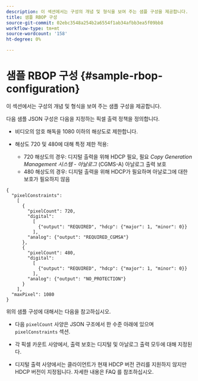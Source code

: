 ```yaml
---
description: 이 섹션에서는 구성의 개념 및 형식을 보여 주는 샘플 구성을 제공합니다.
title: 샘플 RBOP 구성
source-git-commit: 02ebc3548a254b2a6554f1ab34afbb3ea5f09bb8
workflow-type: tm+mt
source-wordcount: '158'
ht-degree: 0%

---
```


# 샘플 RBOP 구성 {#sample-rbop-configuration}

이 섹션에서는 구성의 개념 및 형식을 보여 주는 샘플 구성을 제공합니다.

다음 샘플 JSON 구성은 다음을 지정하는 픽셀 출력 정책을 정의합니다.

* 비디오의 암호 해독을 1080 이하의 해상도로 제한합니다.
* 해상도 720 및 480에 대해 특정 제한 적용:

   * 720 해상도의 경우: 디지털 출력을 위해 HDCP 필요, 필요 *Copy Generation Management 시스템 - 아날로그* (CGMS-A) 아날로그 출력 보호
   * 480 해상도의 경우: 디지털 출력을 위해 HDCP가 필요하며 아날로그에 대한 보호가 필요하지 않음

```
{ 
  "pixelConstraints":  
    [ 
      { 
        "pixelCount": 720, 
        "digital": 
          [ 
            {"output": "REQUIRED", "hdcp": {"major": 1, "minor": 0}} 
          ], 
        "analog": {"output": "REQUIRED_CGMSA"} 
      }, 
      { 
        "pixelCount": 480, 
        "digital":  
          [ 
            {"output": "REQUIRED", "hdcp": {"major": 1, "minor": 0}} 
          ], 
        "analog": {"output": "NO_PROTECTION"} 
      } 
    ], 
  "maxPixel": 1080 
}
```

위의 샘플 구성에 대해서는 다음을 참고하십시오.

* 다음 `pixelCount` 사양은 JSON 구조에서 한 수준 아래에 있으며 `pixelConstraints` 섹션.

* 각 픽셀 카운트 사양에서, 출력 보호는 디지털 및 아날로그 출력 모두에 대해 지정된다.
* 디지털 출력 사양에서는 클라이언트가 현재 HDCP 버전 관리를 지원하지 않지만 HDCP 버전이 지정됩니다. 자세한 내용은 FAQ 를 참조하십시오.
